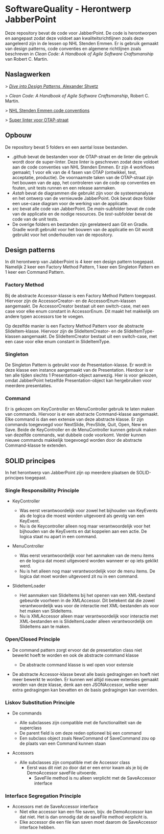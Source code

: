 # SoftwareQuality - Herontwerp JabberPoint
Deze repository bevat de code voor JabberPoint. De code is herontworpen en aangepast zodat deze voldoet aan kwaliteitsrichtlijnen zoals deze aangeleerd zijn in de lessen op NHL Stenden Emmen. Er is gebruik gemaakt van design patterns, code conventies en algemene richtlijnen zoals beschreven in *Clean Code: A Handbook of Agile Software Craftsmanship* van Robert C. Martin.

## Naslagwerken
\> [*Dive into Design Patterns*, Alexander Shvetz](https://refactoring.guru/design-patterns/book)

\> *Clean Code: A Handbook of Agile Software Craftsmanship*, Robert C. Martin.

\> [NHL Stenden Emmen code conventions](https://github.com/NHL-Stenden-Emmen/coding-conventions)

\> [Super linter voor OTAP-straat](https://github.com/super-linter/super-linter)


## Opbouw
De repository bevat 5 folders en een aantal losse bestanden.
- *.github* bevat de bestanden voor de OTAP-straat en de linter die gebruik wordt door de super-linter. Deze linter is geschreven zodat deze voldoet aan de code conventies van NHL Stenden Emmen. Er zijn 4 workflows gemaakt; 1 voor elk van de 4 fasen van OTAP (ontwikkel, test, acceptatie, productie). De voornaamste taken van de OTAP-straat zijn het bouwen van de app, het controleren van de code op conventies en fouten, unit tests runnen en een release aanmaken.
- *Astah* bevat de diagrammen die gebruikt zijn voor de systeemanalyse en het ontwerp van de vernieuwde JabberPoint. Ook bevat deze folder een use-case diagram voor de werking van de applicatie.
- *src* bevat alle code van JabberPoint. De *main*-subfolder bevat de code van de applicatie en de nodige resources. De *test*-subfolder bevat de code van de unit tests.
- De overige folders en bestanden zijn gerelateerd aan Git en Gradle. Gradle wordt gebruikt voor het bouwen van de applicatie en Git wordt gebruikt voor het onderhouden van de repository.

## Design patterns
In dit herontwerp van JabberPoint is 4 keer een design pattern toegepast. Namelijk 2 keer een Factory Method Pattern, 1 keer een Singleton Pattern en 1 keer een Command Pattern.

### Factory Method
Bij de abstracte Accessor-klasse is een Factory Method Pattern toegepast. Hiervoor zijn de AccessorCreator- en de AccessorEnum-klassen aangemaakt. De AccessorCreator bestaat uit een switch-case, met een case voor elke enum constant in AccessorEnum. Dit maakt het makkelijk om andere typen accessors toe te voegen.

Op dezelfde manier is een Factory Method Pattern voor de abstracte SlideItem-klasse. Hiervoor zijn de SlideItemCreator- en de SlideItemType-klassen aangemaakt. De SlideItemCreator bestaat uit een switch-case, met een case voor elke enum constant in SlideItemType.

### Singleton
De Singleton Pattern is gebruikt voor de Presentation-klasse. Er wordt in deze klasse een instance aangemaakt van de Presentation. Hierdoor is er ten alle tijden slechts 1 Presentation-object aanwezig. Hier is voor gekozen, omdat JabberPoint hetzelfde Presentation-object kan hergebruiken voor meerdere presentaties.

### Command
Er is gekozen om KeyController en MenuController gebruik te laten maken van commands. Hiervoor is er een abstracte Command-klasse aangemaakt. Elke command is dan een extensie van deze abstracte klasse. Er zijn commands toegevoegd voor NextSlide, PrevSlide, Quit, Open, New en Save. Beide de KeyController en de MenuController kunnen gebruik maken van dezelfde commands, wat dubbele code voorkomt. Verder kunnen nieuwe commands makkelijk toegevoegd worden door de abstracte Command-klasse te extenden.

## SOLID principes
In het herontwerp van JabberPoint zijn op meerdere plaatsen de SOLID-principes toegepast.

### Single Responsibility Principle
- KeyController 
    - Was eerst verantwoordelijk voor zowel het bijhouden van KeyEvents als de logica die moest worden uitgevoerd als gevolg van een KeyEvent. 
    - Nu is de Keycontroller alleen nog maar verantwoordelijk voor het bijhouden van de KeyEvents en dat koppelen aan een actie. De logica staat nu apart in een command. 

- MenuController 
    - Was eerst verantwoordelijk voor het aanmaken van de menu items en de logica dat moest uitgevoerd worden wanneer er op iets geklikt werd. 
    - Nu is het alleen nog maar verantwoordelijk voor de menu items. De logica dat moet worden uitgevoerd zit nu in een command. 

- SlideItemLoader 
    - Het aanmaken van SlideItems bij het openen van een XML-bestand gebeurde voorheen in de XMLAccessor. Dit betekent dat die zowel verantwoordelijk was voor de interactie met XML-bestanden als voor het maken van SlideItems. 
    - Nu is XMLAccessor alleen maar verantwoordelijk voor interactie met XML-bestanden en is SlideItemLoader alleen verantwoordelijk om SlideItems aan te maken. 
### Open/Closed Principle
- De command pattern zorgt ervoor dat de presentation class niet bewerkt hoeft te worden en ook de abstracte command klasse 
    - De abstracte command klasse is wel open voor extensie 

- De abstracte Accessor-klasse bevat alle basis gedragingen en hoeft niet meer bewerkt te worden. Er kunnen wel altijd nieuwe extensies gemaakt worden van deze klasse, denk aan een JSONAccessor, welke weer extra gedragingen kan bevatten en de basis gedragingen kan overriden. 
### Liskov Substitution Principle
- De commands 
    - Alle subclasses zijn compatible met de functionaliteit van de superclass 
    - De parent field is om deze reden optioneel bij een command 
    - Een subclass object zoals NewCommand of SaveCommand zou op de plaats van een Command kunnen staan 

- Accessors 
    - Alle subclasses zijn compatible met de Accessor class 
        - Eerst was dit niet zo door dat er een error kwam als je bij de DemoAccessor saveFile uitvoerde. 
            - SaveFile method is nu alleen verplicht met de SaveAccessor interface 
### Interface Segregation Principle
- Accessors met de SaveAccessor interface 
    - Niet elke accessor kan een file saven, bijv. de DemoAccessor kan dat niet. Het is dan onnodig dat de saveFile method verplicht is.  
    - Elke accessor die een file kan saven moet daarom de SaveAccessor interface hebben. 
